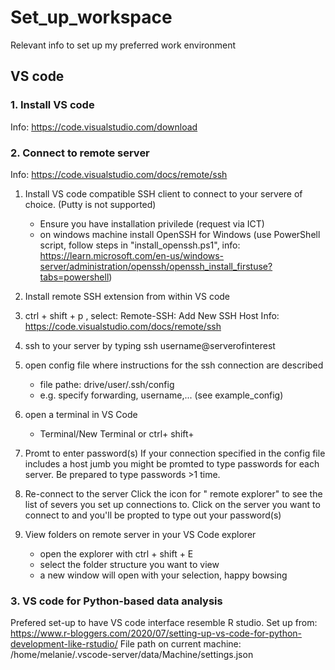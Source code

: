 # Set_up_workspace
Relevant info to set up my preferred work environment 

## VS code 
### 1. Install VS code 
Info: https://code.visualstudio.com/download

### 2. Connect to remote server
Info: https://code.visualstudio.com/docs/remote/ssh

1. Install VS code compatible SSH client to connect to your servere of choice. (Putty is not supported)
    - Ensure you have installation privilede (request via ICT) 
    - on windows machine install OpenSSH for Windows (use PowerShell script, follow steps in "install_openssh.ps1", info: https://learn.microsoft.com/en-us/windows-server/administration/openssh/openssh_install_firstuse?tabs=powershell)
      
2. Install remote SSH extension from within VS code
   
4. ctrl + shift + p , select: Remote-SSH: Add New SSH Host
   Info: https://code.visualstudio.com/docs/remote/ssh

5. ssh to your server by typing ssh username@serverofinterest

6. open config file where instructions for the ssh connection are described
    - file pathe: drive/user/.ssh/config
    - e.g. specify forwarding, username,... (see example_config)
  
7. open a terminal in VS Code
    - Terminal/New Terminal or ctrl+ shift+

7. Promt to enter password(s)
   If your connection specified in the config file includes a host jumb you might be promted to type passwords for each server. Be prepared to type passwords >1 time.

8. Re-connect to the server
   Click the icon for " remote explorer" to see the list of severs you set up connections to. Click on the server you want to connect to and you'll be propted to type out your password(s)

9. View folders on remote server in your VS Code explorer
    - open the explorer with ctrl + shift + E
    - select the folder structure you want to view
    - a new window will open with your selection, happy bowsing 

### 3. VS code for Python-based data analysis 

Prefered set-up to have VS code interface resemble R studio. 
Set up from: https://www.r-bloggers.com/2020/07/setting-up-vs-code-for-python-development-like-rstudio/ 
File path on current machine: /home/melanie/.vscode-server/data/Machine/settings.json
